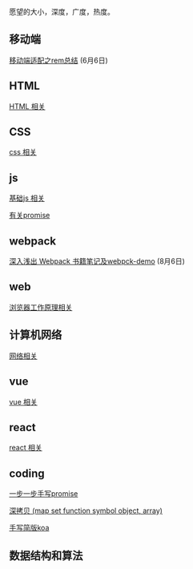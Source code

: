 愿望的大小，深度，广度，热度。

## 移动端

[移动端适配之rem总结](./mobile/rem.md) (6月6日)

## HTML

[HTML 相关](./html)

## CSS

[css 相关](./css)

## js

[基础js 相关](./basic-js)

[有关promise](./promise)

## webpack

[深入浅出 Webpack 书籍笔记及webpck-demo](./webpack) (8月6日)

## web

[浏览器工作原理相关](./browser-works/browser.md)

## 计算机网络

[网络相关](./network)

## vue

[vue 相关](./vue/vue-note.md)

## react

[react 相关](./react)

## coding

[一步一步手写promise](.promise/promise-note.md)

[深拷贝 (map set function symbol object, array)](./coding/deepClone1.js)

[手写简版koa](./koa)

## 数据结构和算法


